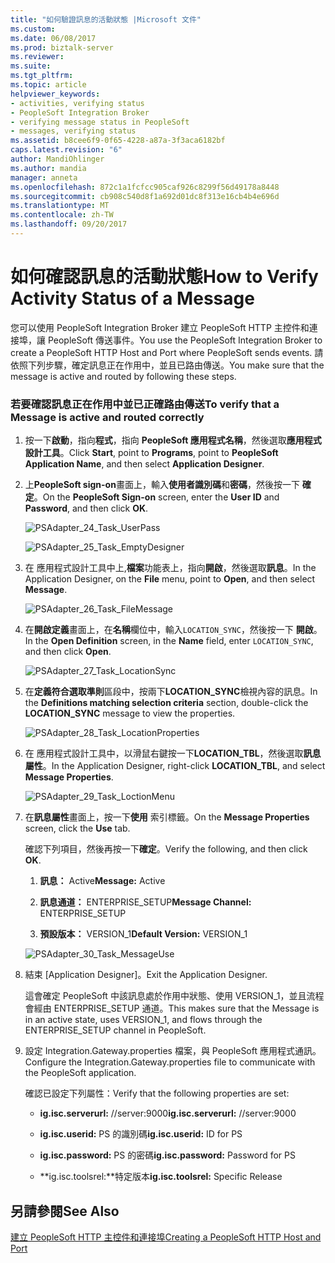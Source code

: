 ```yaml
---
title: "如何驗證訊息的活動狀態 |Microsoft 文件"
ms.custom: 
ms.date: 06/08/2017
ms.prod: biztalk-server
ms.reviewer: 
ms.suite: 
ms.tgt_pltfrm: 
ms.topic: article
helpviewer_keywords:
- activities, verifying status
- PeopleSoft Integration Broker
- verifying message status in PeopleSoft
- messages, verifying status
ms.assetid: b8cee6f9-0f65-4228-a87a-3f3aca6182bf
caps.latest.revision: "6"
author: MandiOhlinger
ms.author: mandia
manager: anneta
ms.openlocfilehash: 872c1a1fcfcc905caf926c8299f56d49178a8448
ms.sourcegitcommit: cb908c540d8f1a692d01dc8f313e16cb4b4e696d
ms.translationtype: MT
ms.contentlocale: zh-TW
ms.lasthandoff: 09/20/2017
---
```

# <a name="how-to-verify-activity-status-of-a-message"></a><span data-ttu-id="bffc6-102">如何確認訊息的活動狀態</span><span class="sxs-lookup"><span data-stu-id="bffc6-102">How to Verify Activity Status of a Message</span></span>
<span data-ttu-id="bffc6-103">您可以使用 PeopleSoft Integration Broker 建立 PeopleSoft HTTP 主控件和連接埠，讓 PeopleSoft 傳送事件。</span><span class="sxs-lookup"><span data-stu-id="bffc6-103">You use the PeopleSoft Integration Broker to create a PeopleSoft HTTP Host and Port where PeopleSoft sends events.</span></span> <span data-ttu-id="bffc6-104">請依照下列步驟，確定訊息正在作用中，並且已路由傳送。</span><span class="sxs-lookup"><span data-stu-id="bffc6-104">You make sure that the message is active and routed by following these steps.</span></span>  
  
### <a name="to-verify-that-a-message-is-active-and-routed-correctly"></a><span data-ttu-id="bffc6-105">若要確認訊息正在作用中並已正確路由傳送</span><span class="sxs-lookup"><span data-stu-id="bffc6-105">To verify that a Message is active and routed correctly</span></span>  
  
1.  <span data-ttu-id="bffc6-106">按一下**啟動**，指向**程式**，指向  **PeopleSoft 應用程式名稱**，然後選取**應用程式設計工具**。</span><span class="sxs-lookup"><span data-stu-id="bffc6-106">Click **Start**, point to **Programs**, point to **PeopleSoft Application Name**, and then select **Application Designer**.</span></span>  
  
2.  <span data-ttu-id="bffc6-107">上**PeopleSoft sign-on**畫面上，輸入**使用者識別碼**和**密碼**，然後按一下 **確定**。</span><span class="sxs-lookup"><span data-stu-id="bffc6-107">On the **PeopleSoft Sign-on** screen, enter the **User ID** and **Password**, and then click **OK**.</span></span>  
  
     ![](../core/media/psadapter-24-task-userpass.gif "PSAdapter_24_Task_UserPass")  
  
     ![](../core/media/psadapter-25-task-emptydesigner.gif "PSAdapter_25_Task_EmptyDesigner")  
  
3.  <span data-ttu-id="bffc6-108">在 應用程式設計工具中上,**檔案**功能表上，指向**開啟**，然後選取**訊息**。</span><span class="sxs-lookup"><span data-stu-id="bffc6-108">In the Application Designer, on the **File** menu, point to **Open**, and then select **Message**.</span></span>  
  
     ![](../core/media/psadapter-26-task-filemessage.gif "PSAdapter_26_Task_FileMessage")  
  
4.  <span data-ttu-id="bffc6-109">在**開啟定義**畫面上，在**名稱**欄位中，輸入`LOCATION_SYNC`，然後按一下 **開啟**。</span><span class="sxs-lookup"><span data-stu-id="bffc6-109">In the **Open Definition** screen, in the **Name** field, enter `LOCATION_SYNC`, and then click **Open**.</span></span>  
  
     ![](../core/media/psadapter-27-task-locationsync.gif "PSAdapter_27_Task_LocationSync")  
  
5.  <span data-ttu-id="bffc6-110">在**定義符合選取準則**區段中，按兩下**LOCATION_SYNC**檢視內容的訊息。</span><span class="sxs-lookup"><span data-stu-id="bffc6-110">In the **Definitions matching selection criteria** section, double-click the **LOCATION_SYNC** message to view the properties.</span></span>  
  
     ![](../core/media/psadapter-28-task-locationproperties.gif "PSAdapter_28_Task_LocationProperties")  
  
6.  <span data-ttu-id="bffc6-111">在 應用程式設計工具中，以滑鼠右鍵按一下**LOCATION_TBL**，然後選取**訊息屬性**。</span><span class="sxs-lookup"><span data-stu-id="bffc6-111">In the Application Designer, right-click **LOCATION_TBL**, and select **Message Properties**.</span></span>  
  
     ![](../core/media/psadapter-29-task-loctionmenu.gif "PSAdapter_29_Task_LoctionMenu")  
  
7.  <span data-ttu-id="bffc6-112">在**訊息屬性**畫面上，按一下**使用** 索引標籤。</span><span class="sxs-lookup"><span data-stu-id="bffc6-112">On the **Message Properties** screen, click the **Use** tab.</span></span>  
  
     <span data-ttu-id="bffc6-113">確認下列項目，然後再按一下**確定**。</span><span class="sxs-lookup"><span data-stu-id="bffc6-113">Verify the following, and then click **OK**.</span></span>  
  
    1.  <span data-ttu-id="bffc6-114">**訊息：** Active</span><span class="sxs-lookup"><span data-stu-id="bffc6-114">**Message:** Active</span></span>  
  
    2.  <span data-ttu-id="bffc6-115">**訊息通道：** ENTERPRISE_SETUP</span><span class="sxs-lookup"><span data-stu-id="bffc6-115">**Message Channel:** ENTERPRISE_SETUP</span></span>  
  
    3.  <span data-ttu-id="bffc6-116">**預設版本：** VERSION_1</span><span class="sxs-lookup"><span data-stu-id="bffc6-116">**Default Version:** VERSION_1</span></span>  
  
     ![](../core/media/psadapter-30-task-messageuse.gif "PSAdapter_30_Task_MessageUse")  
  
8.  <span data-ttu-id="bffc6-117">結束 [Application Designer]。</span><span class="sxs-lookup"><span data-stu-id="bffc6-117">Exit the Application Designer.</span></span>  
  
     <span data-ttu-id="bffc6-118">這會確定 PeopleSoft 中該訊息處於作用中狀態、使用 VERSION_1，並且流程會經由 ENTERPRISE_SETUP 通道。</span><span class="sxs-lookup"><span data-stu-id="bffc6-118">This makes sure that the Message is in an active state, uses VERSION_1, and flows through the ENTERPRISE_SETUP channel in PeopleSoft.</span></span>  
  
9. <span data-ttu-id="bffc6-119">設定 Integration.Gateway.properties 檔案，與 PeopleSoft 應用程式通訊。</span><span class="sxs-lookup"><span data-stu-id="bffc6-119">Configure the Integration.Gateway.properties file to communicate with the PeopleSoft application.</span></span>  
  
     <span data-ttu-id="bffc6-120">確認已設定下列屬性：</span><span class="sxs-lookup"><span data-stu-id="bffc6-120">Verify that the following properties are set:</span></span>  
  
    -   <span data-ttu-id="bffc6-121">**ig.isc.serverurl:** //server:9000</span><span class="sxs-lookup"><span data-stu-id="bffc6-121">**ig.isc.serverurl:** //server:9000</span></span>  
  
    -   <span data-ttu-id="bffc6-122">**ig.isc.userid:** PS 的識別碼</span><span class="sxs-lookup"><span data-stu-id="bffc6-122">**ig.isc.userid:** ID for PS</span></span>  
  
    -   <span data-ttu-id="bffc6-123">**ig.isc.password:** PS 的密碼</span><span class="sxs-lookup"><span data-stu-id="bffc6-123">**ig.isc.password:** Password for PS</span></span>  
  
    -   <span data-ttu-id="bffc6-124">**ig.isc.toolsrel:**特定版本</span><span class="sxs-lookup"><span data-stu-id="bffc6-124">**ig.isc.toolsrel:** Specific Release</span></span>  
  
## <a name="see-also"></a><span data-ttu-id="bffc6-125">另請參閱</span><span class="sxs-lookup"><span data-stu-id="bffc6-125">See Also</span></span>  
 [<span data-ttu-id="bffc6-126">建立 PeopleSoft HTTP 主控件和連接埠</span><span class="sxs-lookup"><span data-stu-id="bffc6-126">Creating a PeopleSoft HTTP Host and Port</span></span>](../core/creating-a-peoplesoft-http-host-and-port.md)